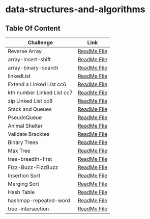 # data-structures-and-algorithms

## Table Of Content


|  Challenge                          | Link                                                                              |   
|-------------------------------------|-----------------------------------------------------------------------------------|
| Reverse Array                       | [ReadMe File](./challenge1/README.md)                                             |
| array-insert-shift                  | [ReadMe File](./challenge2/README.md)                                             |
| array-binary-search                 | [ReadMe File](./challenge3/README.md)                                             |
| linkedList                          | [ReadMe File](./challenge5/app/src/main/java/README.md)                           |
| Extend a Linked List cc6            | [ReadMe File](./challenge6/app/src/main/java/challenge6/README.md)                |
| kth number Linked List cc7          | [ReadMe File](./challenge7/app/src/main/java/challenge7/README.md)                |
| zip Linked List cc8                 | [ReadMe File](./challenge8/app/src/main/java/challenge8/README.md)                |
| Stack and Queues                    | [ReadMe File](./StackandQueues/app/src/main/java/stackandqueues/README.md)        |
| PseudoQueue                         | [ReadMe File](./challenge11/app/src/main/java/challenge11/README.md)              |
| Animal Shelter                      | [ReadMe File](./challenge12/app/src/main/java/challenge12/README.md)              |
| Validate Bracktes                   | [ReadMe File](./challenge13/app/src/main/java/challenge13/README.md)              |
| Binary Trees                        | [ReadMe File](./challenge15/app/src/main/java/challenge15/README.md)              |
| Max Tree                            | [ReadMe File](./challenge15/app/src/main/java/challenge15/README16.md)            |
| tree-breadth-first                  | [ReadMe File](./challenge15/app/src/main/java/challenge15/README17.md)            |
| Fizz-Buzz-FizzBuzz                  | [ReadMe File](./challenge15/app/src/main/java/challenge15/README18.md)            |
| Insertion Sort                      | [ReadMe File](./challenge26/app/src/main/java/challenge26/ReadME.md)              |
| Merging Sort                        | [ReadMe File](./challenge27/app/src/main/java/challenge27/ReadMe.md)              |
| Hash Table                          | [ReadMe File](./challenge30/app/src/main/java/challenge30/ReadMeChallenge30.md)   |
| hashmap-repeated-word               | [ReadMe File](./challenge31/app/src/main/java/challenge31/ReadMeChallenge31.md)   |
| tree-intersection                   | [ReadMe File](./challenge32/app/src/main/java/challenge32/ReadMe.md)              |



















